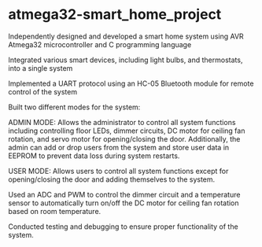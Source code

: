 # atmega32-smart_home_project
Independently designed and developed a smart home system using AVR Atmega32 microcontroller and C programming language

Integrated various smart devices, including light bulbs, and thermostats, into a single system

Implemented a UART protocol using an HC-05 Bluetooth module for remote control of the system

Built two different modes for the system:

ADMIN MODE: Allows the administrator to control all system functions including controlling floor LEDs, dimmer circuits, DC motor for ceiling fan rotation, and servo motor for opening/closing the door. Additionally, the admin can add or drop users from the system and store user data in EEPROM to prevent data loss during system restarts.

USER MODE: Allows users to control all system functions except for opening/closing the door and adding themselves to the system.

Used an ADC and PWM to control the dimmer circuit and a temperature sensor to automatically turn on/off the DC motor for ceiling fan rotation based on room temperature.

Conducted testing and debugging to ensure proper functionality of the system.

